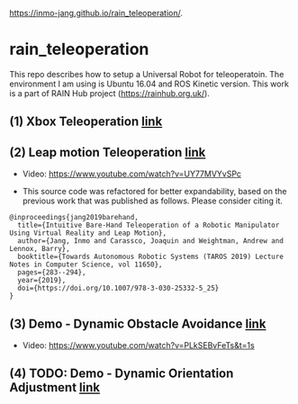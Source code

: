 https://inmo-jang.github.io/rain_teleoperation/.

# rain_teleoperation

This repo describes how to setup a Universal Robot for teleoperatoin. The environment I am using is Ubuntu 16.04 and ROS Kinetic version. This work is a part of RAIN Hub project (https://rainhub.org.uk/).  

## (1) Xbox Teleoperation [link](https://github.com/inmo-jang/rain_teleoperation/blob/master/xbox_teleop.md)

## (2) Leap motion Teleoperation [link](https://github.com/inmo-jang/rain_teleoperation/blob/master/leapmotion_teleop.md)

- Video: https://www.youtube.com/watch?v=UY77MVYvSPc

- This source code was refactored for better expandability, based on the previous work that was published as follows. Please consider citing it. 

```
@inproceedings{jang2019barehand,
  title={Intuitive Bare-Hand Teleoperation of a Robotic Manipulator Using Virtual Reality and Leap Motion},
  author={Jang, Inmo and Carassco, Joaquin and Weightman, Andrew and Lennox, Barry},
  booktitle={Towards Autonomous Robotic Systems (TAROS 2019) Lecture Notes in Computer Science, vol 11650},
  pages={283--294},
  year={2019},
  doi={https://doi.org/10.1007/978-3-030-25332-5_25}
}
```

## (3) Demo - Dynamic Obstacle Avoidance [link](https://github.com/inmo-jang/rain_teleoperation/blob/master/dynamic_obstacle_avoidance.md)

- Video: https://www.youtube.com/watch?v=PLkSEBvFeTs&t=1s

## (4) TODO: Demo - Dynamic Orientation Adjustment [link](https://github.com/inmo-jang/rain_teleoperation/blob/master/orientation_adjustment.md)
